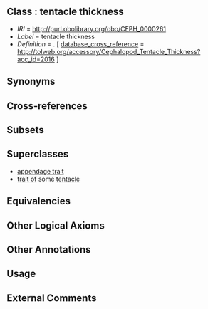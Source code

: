 
## Class : tentacle thickness

 * *IRI* = http://purl.obolibrary.org/obo/CEPH_0000261
 * *Label* = tentacle thickness
 * *Definition* = . [ [database_cross_reference](../../ef/oboInOwl#hasDbXref.md) = http://tolweb.org/accessory/Cephalopod_Tentacle_Thickness?acc_id=2016 ]

## Synonyms


## Cross-references


## Subsets


## Superclasses

 * [appendage trait](../../CEPH/59/CEPH_0001059.md)
 * [trait of](../../ceph#trait/of/ceph#trait_of.md) some [tentacle](../../CEPH/56/CEPH_0000256.md)

## Equivalencies


## Other Logical Axioms


## Other Annotations


## Usage


## External Comments

